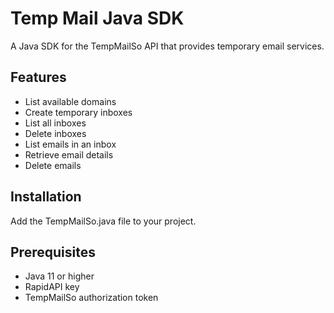 # Temp Mail Java SDK

A Java SDK for the TempMailSo API that provides temporary email services.

## Features

- List available domains
- Create temporary inboxes
- List all inboxes
- Delete inboxes
- List emails in an inbox
- Retrieve email details
- Delete emails

## Installation

Add the TempMailSo.java file to your project.

## Prerequisites

- Java 11 or higher
- RapidAPI key
- TempMailSo authorization token
